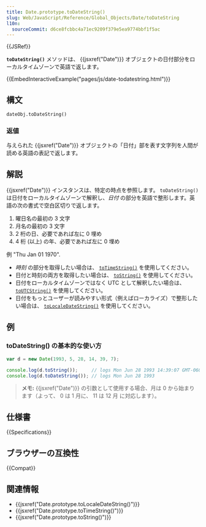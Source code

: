 ```yaml
---
title: Date.prototype.toDateString()
slug: Web/JavaScript/Reference/Global_Objects/Date/toDateString
l10n:
  sourceCommit: d6ce8fcbbc4a71ec9209f379e5ea9774bbf1f5ac
---
```


{{JSRef}}

**`toDateString()`** メソッドは、 {{jsxref("Date")}} オブジェクトの日付部分をローカルタイムゾーンで英語で返します。

{{EmbedInteractiveExample("pages/js/date-todatestring.html")}}

## 構文

```
dateObj.toDateString()
```

### 返値

与えられた {{jsxref("Date")}} オブジェクトの「日付」部を表す文字列を人間が読める英語の表記で返します。

## 解説

{{jsxref("Date")}} インスタンスは、特定の時点を参照します。 `toDateString()` は日付をローカルタイムゾーンで解釈し、_日付_ の部分を英語で整形します。英語の次の書式で空白区切りで返します。

1. 曜日名の最初の 3 文字
2. 月名の最初の 3 文字
3. 2 桁の日、必要であれば左に 0 埋め
4. 4 桁 (以上) の年、必要であれば左に 0 埋め

例 "Thu Jan 01 1970".

- _時刻_ の部分を取得したい場合は、 [`toTimeString()`](/ja/docs/Web/JavaScript/Reference/Global_Objects/Date/toTimeString) を使用してください。
- 日付と時刻の両方を取得したい場合は、 [`toString()`](/ja/docs/Web/JavaScript/Reference/Global_Objects/Date/toString) を使用してください。
- 日付をローカルタイムゾーンではなく UTC として解釈したい場合は、 [`toUTCString()`](/ja/docs/Web/JavaScript/Reference/Global_Objects/Date/toUTCString) を使用してください。
- 日付をもっとユーザーが読みやすい形式（例えばローカライズ）で整形したい場合は、 [`toLocaleDateString()`](/ja/docs/Web/JavaScript/Reference/Global_Objects/Date/toLocaleDateString) を使用してください。

## 例

### toDateString() の基本的な使い方

```js
var d = new Date(1993, 5, 28, 14, 39, 7);

console.log(d.toString());     // logs Mon Jun 28 1993 14:39:07 GMT-0600 (PDT)
console.log(d.toDateString()); // logs Mon Jun 28 1993
```

> **メモ:** {{jsxref("Date")}} の引数として使用する場合、月は 0 から始まります（よって、 0 は 1 月に、 11 は 12 月 に対応します）。

## 仕様書

{{Specifications}}

## ブラウザーの互換性

{{Compat}}

## 関連情報

- {{jsxref("Date.prototype.toLocaleDateString()")}}
- {{jsxref("Date.prototype.toTimeString()")}}
- {{jsxref("Date.prototype.toString()")}}

